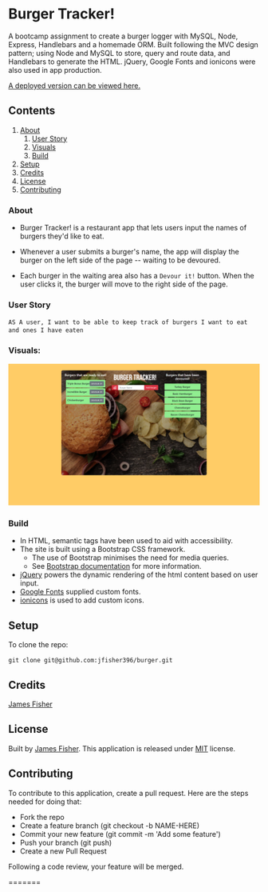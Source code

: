 # Burger Tracker!

A bootcamp assignment to create a burger logger with MySQL, Node, Express, Handlebars and a homemade ORM. Built following the MVC design pattern; using Node and MySQL to store, query and route data, and Handlebars to generate the HTML.  jQuery, Google Fonts and ionicons were also used in app production.
 

[A deployed version can be viewed here.](https://stark-badlands-92104.herokuapp.com/)

## Contents

1. [About](#about)
    1. [User Story](#user%20story)
    2. [Visuals](#visuals)
    3. [Build](#build)
2. [Setup](#setup)
3. [Credits](#credits)
4. [License](#license)
5. [Contributing](#contributing)

### About

* Burger Tracker! is a restaurant app that lets users input the names of burgers they'd like to eat.

* Whenever a user submits a burger's name, the app will display the burger on the left side of the page -- waiting to be devoured.

* Each burger in the waiting area also has a `Devour it!` button. When the user clicks it, the burger will move to the right side of the page.

### User Story

    AS A user, I want to be able to keep track of burgers I want to eat and ones I have eaten
    


### Visuals:


![Screenshot of page](/media/burger-tracker.png)


### Build

* In HTML, semantic tags have been used to aid with accessibility.
* The site is built using a Bootstrap CSS framework.
   * The use of Bootstrap minimises the need for media queries. 
   * See [Bootstrap documentation](https://getbootstrap.com/docs/4.6/getting-started/introduction/) for more information.
* [jQuery](https://api.jquery.com/) powers the dynamic rendering of the html content based on user input.
* [Google Fonts](https://fonts.google.com/) supplied custom fonts.
* [ionicons](https://ionicons.com/) is used to add custom icons.

## Setup

To clone the repo:
```
git clone git@github.com:jfisher396/burger.git
``` 

## Credits

[James Fisher](https://github.com/jfisher396)

## License

Built by [James Fisher](https://james-fisher-web-developer.herokuapp.com/).
This application is released under [MIT](assets/LICENSE.txt) license.

## Contributing

To contribute to this application, create a pull request.
Here are the steps needed for doing that:
- Fork the repo
- Create a feature branch (git checkout -b NAME-HERE)
- Commit your new feature (git commit -m 'Add some feature')
- Push your branch (git push)
- Create a new Pull Request

Following a code review, your feature will be merged.

=======
